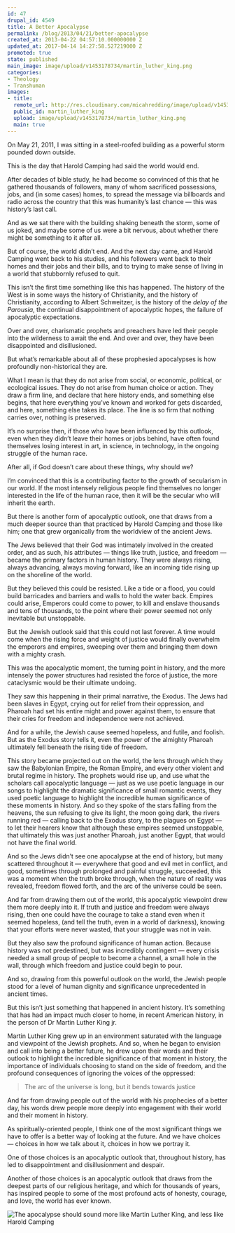 ```yaml
---
id: 47
drupal_id: 4549
title: A Better Apocalypse
permalink: /blog/2013/04/21/better-apocalypse
created_at: 2013-04-22 04:57:10.000000000 Z
updated_at: 2017-04-14 14:27:58.527219000 Z
promoted: true
state: published
main_image: image/upload/v1453178734/martin_luther_king.png
categories:
- Theology
- Transhuman
images:
- title: 
  remote_url: http://res.cloudinary.com/micahredding/image/upload/v1453178734/martin_luther_king.png
  public_id: martin_luther_king
  upload: image/upload/v1453178734/martin_luther_king.png
  main: true
---
```

On May 21, 2011, I was sitting in a steel-roofed building as a powerful storm pounded down outside.

This is the day that Harold Camping had said the world would end.

After decades of bible study, he had become so convinced of this that he gathered thousands of followers, many of whom sacrificed possessions, jobs, and (in some cases) homes, to spread the message via billboards and radio across the country that this was humanity’s last chance — this was history’s last call.

And as we sat there with the building shaking beneath the storm, some of us joked, and maybe some of us were a bit nervous, about whether there might be something to it after all.

But of course, the world didn’t end. And the next day came, and Harold Camping went back to his studies, and his followers went back to their homes and their jobs and their bills, and to trying to make sense of living in a world that stubbornly refused to quit.

This isn’t the first time something like this has happened. The history of the West is in some ways the history of Christianity, and the history of Christianity, according to Albert Schweitzer, is the history of the *delay of the Parousia*, the continual disappointment of apocalyptic hopes, the failure of apocalyptic expectations.

Over and over, charismatic prophets and preachers have led their people into the wilderness to await the end. And over and over, they have been disappointed and disillusioned.

But what’s remarkable about all of these prophesied apocalypses is how profoundly non-historical they are. 

What I mean is that they do not arise from social, or economic, political, or ecological issues. They do not arise from human choice or action. They draw a firm line, and declare that here history ends, and something else begins, that here everything you’ve known and worked for gets discarded, and here, something else takes its place. The line is so firm that nothing carries over, nothing is preserved.

It’s no surprise then, if those who have been influenced by this outlook, even when they didn’t leave their homes or jobs behind, have often found themselves losing interest in art, in science, in technology, in the ongoing struggle of the human race.

After all, if God doesn’t care about these things, why should we?

I’m convinced that this is a contributing factor to the growth of secularism in our world. If the most intensely religious people find themselves no longer interested in the life of the human race, then it will be the secular who will inherit the earth.



But there is another form of apocalyptic outlook, one that draws from a much deeper source than that practiced by Harold Camping and those like him; one that grew organically from the worldview of the ancient Jews.

The Jews believed that their God was intimately involved in the created order, and as such, his attributes — things like truth, justice, and freedom — became the primary factors in human history. They were always rising, always advancing, always moving forward, like an incoming tide rising up on the shoreline of the world.

But they believed this could be resisted. Like a tide or a flood, you could build barricades and barriers and walls to hold the water back. Empires could arise, Emperors could come to power, to kill and enslave thousands and tens of thousands, to the point where their power seemed not only inevitable but unstoppable.

But the Jewish outlook said that this could not last forever. A time would come when the rising force and weight of justice would finally overwhelm the emperors and empires, sweeping over them and bringing them down with a mighty crash.

This was the apocalyptic moment, the turning point in history, and the more intensely the power structures had resisted the force of justice, the more cataclysmic would be their ultimate undoing.

They saw this happening in their primal narrative, the Exodus. The Jews had been slaves in Egypt, crying out for relief from their oppression, and Pharoah had set his entire might and power against them, to ensure that their cries for freedom and independence were not achieved.

And for a while, the Jewish cause seemed hopeless, and futile, and foolish. But as the Exodus story tells it, even the power of the almighty Pharoah ultimately fell beneath the rising tide of freedom.

This story became projected out on the world, the lens through which they saw the Babylonian Empire, the Roman Empire, and every other violent and brutal regime in history. The prophets would rise up, and use what the scholars call apocalyptic language — just as we use poetic language in our songs to highlight the dramatic significance of small romantic events, they used poetic language to highlight the incredible human significance of these moments in history. And so they spoke of the stars falling from the heavens, the sun refusing to give its light, the moon going dark, the rivers running red — calling back to the Exodus story, to the plagues on Egypt — to let their hearers know that although these empires seemed unstoppable, that ultimately this was just another Pharoah, just another Egypt, that would not have the final world.

And so the Jews didn’t see one apocalypse at the end of history, but many scattered throughout it — everywhere that good and evil met in conflict, and good, sometimes through prolonged and painful struggle, succeeded, this was a moment when the truth broke through, when the nature of reality was revealed, freedom flowed forth, and the arc of the universe could be seen.

And far from drawing them out of the world, this apocalyptic viewpoint drew them more deeply into it. If truth and justice and freedom were always rising, then one could have the courage to take a stand even when it seemed hopeless, (and tell the truth, even in a world of darkness), knowing that your efforts were never wasted, that your struggle was not in vain.

But they also saw the profound significance of human action. Because history was not predestined, but was incredibly contingent — every crisis needed a small group of people to become a channel, a small hole in the wall, through which freedom and justice could begin to pour.

And so, drawing from this powerful outlook on the world, the Jewish people stood for a level of human dignity and significance unprecedented in ancient times.



But this isn’t just something that happened in ancient history. It’s something that has had an impact much closer to home, in recent American history, in the person of Dr Martin Luther King jr.

Martin Luther King grew up in an environment saturated with the language and viewpoint of the Jewish prophets. And so, when he began to envision and call into being a better future, he drew upon their words and their outlook to highlight the incredible significance of that moment in history, the importance of individuals choosing to stand on the side of freedom, and the profound consequences of ignoring the voices of the oppressed:

> The arc of the universe is long, but it bends towards justice

And far from drawing people out of the world with his prophecies of a better day, his words drew people more deeply into engagement with their world and their moment in history.

As spiritually-oriented people, I think one of the most significant things we have to offer is a better way of looking at the future. And we have choices — choices in how we talk about it, choices in how we portray it.

One of those choices is an apocalyptic outlook that, throughout history, has led to disappointment and disillusionment and despair.

Another of those choices is an apocalyptic outlook that draws from the deepest parts of our religious heritage, and which for thousands of years, has inspired people to some of the most profound acts of honesty, courage, and love, the world has ever known.

<img src="http://res.cloudinary.com/micahredding/image/upload/c_scale,w_650/v1453098936/apocalyptic_3_ullrlo.png" alt="The apocalypse should sound more like Martin Luther King, and less like Harold Camping" />



<!--

A few days ago, I delivered a talk entitled “A Better Apocalypse: Ancient Eschatology for a Transhuman World”. I gave this talk at the 2013 conference of the [Morman Transhumanist Association](http://transfigurism.org), a group which I have been incredibly fortunate to become friends with over the past two years.

I would love to discuss this topic more broadly. To invite that conversation, I am posting the link to the video, the audio for download (can be loaded on mp3 player or phone), and an edited transcript of the talk.

Thanks for continuing to be part of important conversations.

- Listen to this talk on [mp3](http://resources.brickcaster.com/micah/a_better_apocalypse_micah_redding.mp3)
- Watch this talk on [video](http://www.youtube.com/watch?v=YF2xKMDc64A)

//-->

